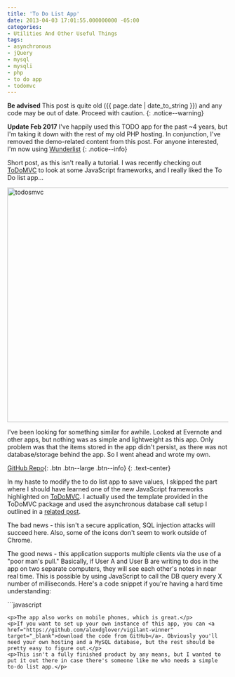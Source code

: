 ```yaml
---
title: 'To Do List App'
date: 2013-04-03 17:01:55.000000000 -05:00
categories:
- Utilities And Other Useful Things
tags:
- asynchronous
- jQuery
- mysql
- mysqli
- php
- to do app
- todomvc
---
```

**Be advised** This post is quite old ({{ page.date | date_to_string }}) and any code may be out of date. Proceed with caution.
{: .notice--warning}

**Update Feb 2017** I've happily used this TODO app for the past ~4 years, but I'm taking it down with the rest of my old PHP hosting. In conjunction, I've removed the demo-related content from this post. For anyone interested, I'm now using [Wunderlist](http://www.wunderlist.com/)
{: .notice--info}

<p>Short post, as this isn't really a tutorial. I was recently checking out <a href="http://todomvc.com/" target="_blank">ToDoMVC</a> to look at some JavaScript frameworks, and I really liked the To Do list app...</p>
<p><img class="aligncenter size-full wp-image-544" alt="todosmvc" src="{{ site.baseurl }}/assets/todos.png" width="682" height="534" /></p>
<p>I've been looking for something similar for awhile. Looked at Evernote and other apps, but nothing was as simple and lightweight as this app. Only problem was that the items stored in the app didn't persist, as there was not database/storage behind the app. So I went ahead and wrote my own.</p>

[GitHub Repo](https://github.com/alexdglover/vigilant-winner){: .btn .btn--large .btn--info}
{: .text-center}

<p>In my haste to modify the to do list app to save values, I skipped the part where I should have learned one of the new JavaScript frameworks highlighted on <a href="http://todomvc.com/" target="_blank">ToDoMVC</a>. I actually used the template provided in the ToDoMVC package and used the asynchronous database call setup I outlined in a <a title="Asynchronous Database Operations with PHP and jQuery" href="http://alexdglover.com/asynchronous-database-operations-with-php-and-jquery/" target="_blank">related post</a>.</p>
<p>The bad news - this isn't a secure application, SQL injection attacks will succeed here. Also, some of the icons don't seem to work outside of Chrome.</p>
<p>The good news - this application supports multiple clients via the use of a "poor man's pull." Basically, if User A and User B are writing to dos in the app on two separate computers, they will see each other's notes in near real time. This is possible by using JavaScript to call the DB query every X number of milliseconds. Here's a code snippet if you're having a hard time understanding:</p>
```javascript
<script>
setInterval( function(){ queryDB() }, 5000);   //Call the queryDB() function every 5 seconds
</script>

<script type="text/javascript">        
function queryDB()
{
	$.ajax({
		type: "POST",
		url: "dbEngine.php",
		data: "keyword=read",
		success: function(server_response)
		{
			$('#todo-list').html(server_response).show();
		}
	})
}
</script>
```
<p>The app also works on mobile phones, which is great.</p>
<p>If you want to set up your own instance of this app, you can <a href="https://github.com/alexdglover/vigilant-winner" target="_blank">download the code from GitHub</a>. Obviously you'll need your own hosting and a MySQL database, but the rest should be pretty easy to figure out.</p>
<p>This isn't a fully finished product by any means, but I wanted to put it out there in case there's someone like me who needs a simple to-do list app.</p>
